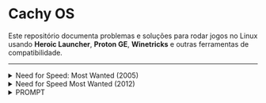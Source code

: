 # Cachy OS

Este repositório documenta problemas e soluções para rodar jogos no Linux usando **Heroic Launcher**, **Proton GE**, **Winetricks** e outras ferramentas de compatibilidade.

---

<details>
<summary>Need for Speed: Most Wanted (2005)</summary>

## Hardware do Sistema

- **CPU:** Intel Core i5-4570 @ 3.20GHz (4 núcleos)  
- **Memória RAM:** 16 GB (usados: 3.6 GB durante o teste)  
- **GPU 0:** NVIDIA GeForce GT 1030  
  - Driver: NVIDIA 580.95.5  
- **GPU 1:** Intel HD Graphics 4600 (integrada)  
- **Sistema Operativo:** CachyOS Linux 6.17.4-4-cachyos (Kernel 6.17.4)  

> Observação: Executado em PC tradicional, não Steam Deck.

---

## Software Utilizado

- **Heroic Launcher:** v2.18.1 "Waterfall Beard"  
- **Legendary:** v0.20.37  
- **Proton GE:** Última versão via Heroic  
- **Winetricks Packages:**  
  - `vcrun2005` → Visual C++ 2005 runtime  
  - `d3dx9` → DirectX 9  
  - `directplay` → Multiplayer antigo (opcional)  
  - `dxvk` → Tradução Direct3D → Vulkan  

- **Outras Ferramentas:**  
  - MangoHud → FPS/GPU monitoring  
  - GameMode → Otimização de desempenho Linux  

---

## Configurações do Jogo

- **Wine/Proton Options:**  
  - `enableEsync: true`  
  - `enableFsync: true`  
  - `useGameMode: true`  
  - `autoInstallDxvkNvapi: true`  
  - `enableWoW64: false`  
  - `preferSystemLibs: false`  

- **Caminho do Executável:**  
`/run/media/veezus/PSP MODDED/Need for Speed - Most Wanted/speed.exe`

---

## Passos Realizados

1. Instalação do Heroic Launcher  
2. Configuração do Proton GE  
3. Criação do prefixo Wine + instalação de dependências (`vcrun2005`, `d3dx9`, `directplay`, `dxvk`)  
4. Ajustes de performance:
   - Esync e Fsync habilitados  
   - GameMode ativado  
   - DXVK via Vulkan configurado  
5. Apontamento correto do executável  
6. Lançamento do jogo e verificação de logs

---

## Observações

- Warnings no log (`libgamemode.so`, `fixme`) não impedem execução  
- DXVK melhora compatibilidade Direct3D9 → Vulkan  
- MangoHud monitora FPS, GPU, CPU  

---

## Resultado

- Jogo inicia normalmente  
- Resolução Full HD (1920x1080) com DX9 via DXVK  
- Todos os recursos gráficos funcionam, limitado ao Proton/Wine  

---

## Créditos

- [Heroic Launcher](https://heroicgameslauncher.com/)  
- [Proton GE](https://github.com/GloriousEggroll/proton-ge-custom)  
- [Winetricks](https://wiki.winehq.org/Winetricks)  
- [DXVK](https://github.com/doitsujin/dxvk)  
- [MangoHud](https://github.com/flightlessmango/MangoHud)  

</details>

<details>
<summary>Need for Speed Most Wanted (2012)</summary>

## Hardware do Sistema
- **CPU**: Intel Core i5-4570 (4 cores, 3.2-3.6 GHz)
- **GPU**: NVIDIA GeForce GT 1030 (2GB VRAM)
- **GPU Integrada**: Intel HD Graphics 4600
- **RAM**: Não especificada
- **Armazenamento**: SSD Externo USB 500GB
- **Sistema**: Dual GPU (Optimus/PRIME)

## Software Utilizado
- **Distribuição**: CachyOS
- **Ambiente Gráfico**: KDE Plasma (Wayland)
- **Launcher**: Heroic Games Launcher
- **Camada de Compatibilidade**: Wine/Proton (versão não especificada)
- **Drivers GPU**: NVIDIA 580.95.05 (Driver proprietário)
- **Pacotes Necessários**:
  - `nvidia-dkms`
  - `nvidia-utils`
  - `nvidia-prime`
  - `ntfs-3g` (para partições NTFS)

## Problema Inicial
- **FPS travados em 20-30 FPS** independentemente das configurações gráficas
- Ao diminuir resolução: FPS fixos em 60
- Ao aumentar resolução: FPS fixos em 30
- GPU operando a apenas 50-63% de utilização
- Comportamento indicava limitador de frame rate ativo

## Configurações Aplicadas

### 1. Configuração PRIME (Forçar uso da NVIDIA GT 1030)
```bash
# Instalar suporte PRIME
sudo pacman -S nvidia-prime

# Lançar Heroic com NVIDIA
prime-run heroic
```

**Ou adicionar variáveis de ambiente no Heroic** (Settings → Environment Variables):
```
__NV_PRIME_RENDER_OFFLOAD=1
__VK_LAYER_NV_optimus=NVIDIA_only
__GLX_VENDOR_LIBRARY_NAME=nvidia
```

### 2. Configuração do MangoHud/GOverlay
Editar `~/.config/MangoHud/MangoHud.conf`:
```ini
# Mudar de Intel (0:00:02.0) para NVIDIA
pci_dev=0:01:00.0
```

### 3. Edição do Ficheiro de Configuração do Jogo
**Localização do ficheiro** (com Heroic):
```
~/.local/share/heroic/prefixes/NOME_DO_PREFIXO/drive_c/users/steamuser/Documents/Criterion Games/Need for Speed Most Wanted/config
```

**Alterações necessárias** na seção `[Display]`:
```ini
LockTo30=false          # Era: true
VsyncInterval=0         # Era: 1
```

**Configurações opcionais para melhor desempenho**:
```ini
Width=1280              # Ajustar conforme preferência
Height=720
SSAOLevel=0
HiResTextures=false
ParticleShadows=true
HeadlightShadows=false
Scattering=false
MotionBlurLevel=1
ReflectionDetailLevel=0
```

## Passos Realizados

1. **Verificação de GPU ativa**:
   ```bash
   lspci | grep VGA
   nvidia-smi
   ```
   Confirmado que o jogo usava a NVIDIA GT 1030 (1098-1180MB VRAM em uso).

2. **Tentativas iniciais** (não resolveram):
   - Desativação do compositor KDE (Alt+Shift+F12)
   - Alteração de configurações gráficas in-game
   - Teste de diferentes resoluções

3. **Diagnóstico do problema**:
   - Comportamento de FPS "escalonados" (20→30→60) indicou limitadores programados
   - GPU com utilização abaixo do esperado confirmou limitação por software

4. **Solução aplicada**:
   - Localização e edição do ficheiro `config`
   - Desativação de `LockTo30` e `VsyncInterval`
   - Reinício completo do jogo

## Observações

- **Sistema Dual GPU**: O i5-4570 possui gráficos integrados Intel, necessitando configuração PRIME para garantir uso da NVIDIA
- **Partição NTFS**: Jogos instalados em partição NTFS funcionam normalmente, com impacto mínimo de performance (~0-5%) para este nível de hardware
- **SSD Externo USB**: Não apresentou problemas de performance notáveis para este jogo
- **KDE Wayland**: Não causou problemas após configuração correta da GPU
- **Hardcoded FPS Cap**: O jogo tem limite de 60 FPS no motor gráfico, mas isso é adequado para a GT 1030
- **MangoHud**: Requer configuração manual do `pci_dev` para mostrar estatísticas corretas da GPU NVIDIA

## Monitorização Durante o Jogo

```bash
# Verificar uso da GPU NVIDIA
nvidia-smi -l 1

# Ou usar ferramenta visual
sudo pacman -S nvtop
nvtop
```

**Valores esperados durante gameplay**:
- GPU Utilization: 60-90%
- VRAM Usage: ~1100-1200MB
- Temperature: 45-70°C
- Power: Próximo de 30W

## Resultado

✅ **Problema resolvido completamente**  
✅ FPS desbloqueados e funcionando corretamente  
✅ GPU NVIDIA sendo utilizada adequadamente  
✅ Performance adequada para o hardware disponível  

## Créditos

- Diagnóstico e solução: Assistente Claude (Anthropic)
- Usuário: veezus (CachyOS)
- Data: 25 de Outubro de 2025

</details>

<details>
<summary>PROMPT</summary>
Você é um especialista em Linux e compatibilidade de jogos. Vou te dar:

1. O nome do jogo.
2. Problemas e erros que tive durante a execução.
3. Soluções que funcionaram ou ajustes que apliquei para resolver.

Com base nisso, gere uma **seção completa em markdown** pronta para adicionar ao meu arquivo `.md`, seguindo este padrão:

- Use <details> e <summary> para tornar a seção expansível.  
- Estruture os tópicos: Hardware, Software, Configurações, Passos Realizados, Observações, Resultado, Créditos.  
- Formate caminhos de arquivos entre backticks (`) e opções de Proton/Wine como código.  
- Inclua apenas soluções que **realmente funcionaram** após meus testes.  
- Mantenha bullets, títulos claros e informações objetivas.  

Exemplo de resposta esperada:

<summary>Nome do Jogo (Ano)</summary>

## Hardware do Sistema
- CPU: ...
- GPU: ...
- RAM: ...

## Software Utilizado
- Heroic Launcher: ...
- Proton GE: ...
- Dependências Winetricks: ...

## Configurações do Jogo
- Proton/Wine Options: ...

## Passos Realizados
1. ...
2. ...
3. ...

## Observações
- ...
- ...

## Resultado
- ...

## Créditos
- ...
</details>
